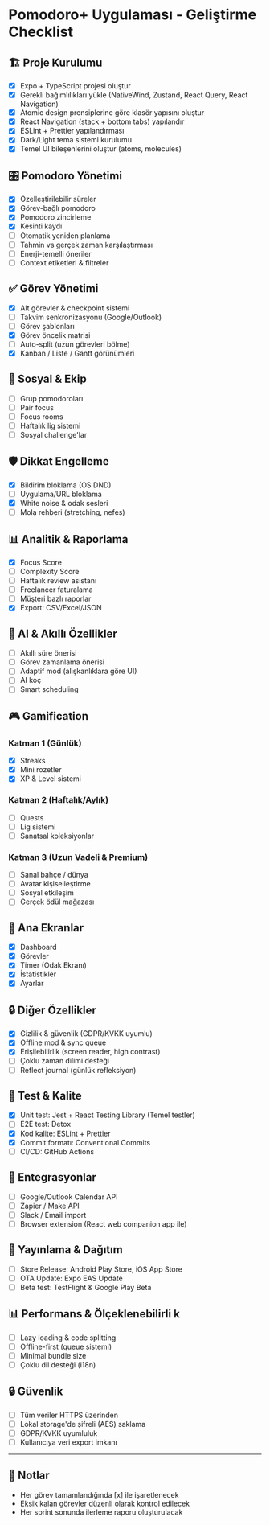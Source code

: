 # Pomodoro+ Uygulaması - Geliştirme Checklist

## 🏗️ Proje Kurulumu
- [x] Expo + TypeScript projesi oluştur
- [x] Gerekli bağımlılıkları yükle (NativeWind, Zustand, React Query, React Navigation)
- [x] Atomic design prensiplerine göre klasör yapısını oluştur
- [x] React Navigation (stack + bottom tabs) yapılandır
- [x] ESLint + Prettier yapılandırması
- [x] Dark/Light tema sistemi kurulumu
- [x] Temel UI bileşenlerini oluştur (atoms, molecules)

## 🎛️ Pomodoro Yönetimi
- [x] Özelleştirilebilir süreler
- [x] Görev-bağlı pomodoro
- [x] Pomodoro zincirleme
- [x] Kesinti kaydı
- [ ] Otomatik yeniden planlama
- [ ] Tahmin vs gerçek zaman karşılaştırması
- [ ] Enerji-temelli öneriler
- [ ] Context etiketleri & filtreler

## ✅ Görev Yönetimi
- [x] Alt görevler & checkpoint sistemi
- [ ] Takvim senkronizasyonu (Google/Outlook)
- [ ] Görev şablonları
- [x] Görev öncelik matrisi
- [ ] Auto-split (uzun görevleri bölme)
- [x] Kanban / Liste / Gantt görünümleri

## 👥 Sosyal & Ekip
- [ ] Grup pomodoroları
- [ ] Pair focus
- [ ] Focus rooms
- [ ] Haftalık lig sistemi
- [ ] Sosyal challenge'lar

## 🛡️ Dikkat Engelleme
- [x] Bildirim bloklama (OS DND)
- [ ] Uygulama/URL bloklama
- [x] White noise & odak sesleri
- [ ] Mola rehberi (stretching, nefes)

## 📊 Analitik & Raporlama
- [x] Focus Score
- [ ] Complexity Score
- [ ] Haftalık review asistanı
- [ ] Freelancer faturalama
- [ ] Müşteri bazlı raporlar
- [x] Export: CSV/Excel/JSON

## 🤖 AI & Akıllı Özellikler
- [ ] Akıllı süre önerisi
- [ ] Görev zamanlama önerisi
- [ ] Adaptif mod (alışkanlıklara göre UI)
- [ ] AI koç
- [ ] Smart scheduling

## 🎮 Gamification

### Katman 1 (Günlük)
- [x] Streaks
- [x] Mini rozetler
- [x] XP & Level sistemi

### Katman 2 (Haftalık/Aylık)
- [ ] Quests
- [ ] Lig sistemi
- [ ] Sanatsal koleksiyonlar

### Katman 3 (Uzun Vadeli & Premium)
- [ ] Sanal bahçe / dünya
- [ ] Avatar kişiselleştirme
- [ ] Sosyal etkileşim
- [ ] Gerçek ödül mağazası

## 📱 Ana Ekranlar
- [x] Dashboard
- [x] Görevler
- [x] Timer (Odak Ekranı)
- [x] İstatistikler
- [x] Ayarlar

## 🔒 Diğer Özellikler
- [x] Gizlilik & güvenlik (GDPR/KVKK uyumlu)
- [x] Offline mod & sync queue
- [x] Erişilebilirlik (screen reader, high contrast)
- [ ] Çoklu zaman dilimi desteği
- [ ] Reflect journal (günlük refleksiyon)

## 🧪 Test & Kalite
- [x] Unit test: Jest + React Testing Library (Temel testler)
- [ ] E2E test: Detox
- [x] Kod kalite: ESLint + Prettier
- [x] Commit formatı: Conventional Commits
- [ ] CI/CD: GitHub Actions

## 🔌 Entegrasyonlar
- [ ] Google/Outlook Calendar API
- [ ] Zapier / Make API
- [ ] Slack / Email import
- [ ] Browser extension (React web companion app ile)

## 🚀 Yayınlama & Dağıtım
- [ ] Store Release: Android Play Store, iOS App Store
- [ ] OTA Update: Expo EAS Update
- [ ] Beta test: TestFlight & Google Play Beta

## 📊 Performans & Ölçeklenebilirli k
- [ ] Lazy loading & code splitting
- [ ] Offline-first (queue sistemi)
- [ ] Minimal bundle size
- [ ] Çoklu dil desteği (i18n)

## 🔒 Güvenlik
- [ ] Tüm veriler HTTPS üzerinden
- [ ] Lokal storage'de şifreli (AES) saklama
- [ ] GDPR/KVKK uyumluluk
- [ ] Kullanıcıya veri export imkanı

---

## 📝 Notlar
- Her görev tamamlandığında [x] ile işaretlenecek
- Eksik kalan görevler düzenli olarak kontrol edilecek
- Her sprint sonunda ilerleme raporu oluşturulacak
